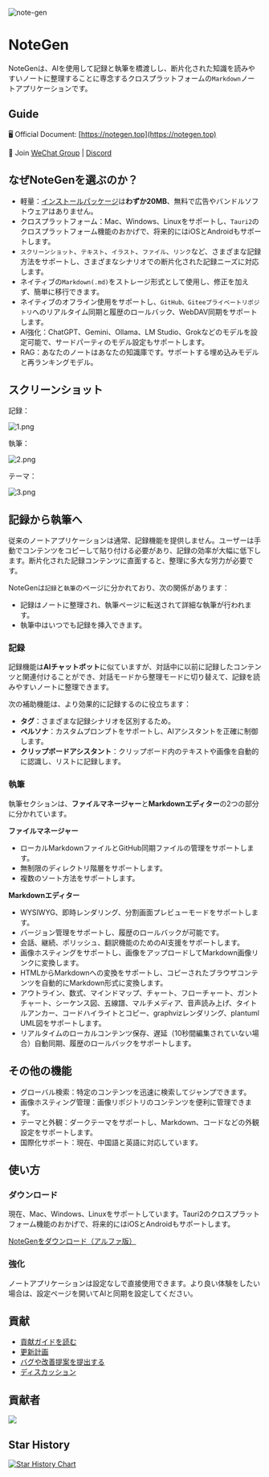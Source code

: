 ![note-gen](https://socialify.git.ci/codexu/note-gen/image?custom_description=Cross-Platform+%7C+LLM+%7C+Markdown+%7C++Recording++%26+Writing&description=1&font=Raleway&forks=1&issues=1&logo=https%3A%2F%2Fcamo.githubusercontent.com%2Fbe4a3a39f8724658ad5bc549d63f0454ad4ca98564c73b7b0778704ca5212509%2F68747470733a2f2f73322e6c6f6c692e6e65742f323032352f30352f32362f594d4e67784b5644724238345a74572e706e67&name=1&owner=1&pattern=Circuit+Board&stargazers=1&theme=Light)

# NoteGen

NoteGenは、AIを使用して記録と執筆を橋渡しし、断片化された知識を読みやすいノートに整理することに専念するクロスプラットフォームの`Markdown`ノートアプリケーションです。

## Guide

🖥️ Official Document: [https://notegen.top](https://notegen.top)

💬 Join [WeChat Group](https://github.com/codexu/note-gen/discussions/110) | [Discord](https://discord.gg/9vs3qFkb)

## なぜNoteGenを選ぶのか？

- 軽量：[インストールパッケージ](https://github.com/codexu/note-gen/releases)は**わずか20MB**、無料で広告やバンドルソフトウェアはありません。
- クロスプラットフォーム：Mac、Windows、Linuxをサポートし、`Tauri2`のクロスプラットフォーム機能のおかげで、将来的にはiOSとAndroidもサポートします。
- `スクリーンショット`、`テキスト`、`イラスト`、`ファイル`、`リンク`など、さまざまな記録方法をサポートし、さまざまなシナリオでの断片化された記録ニーズに対応します。
- ネイティブの`Markdown(.md)`をストレージ形式として使用し、修正を加えず、簡単に移行できます。
- ネイティブのオフライン使用をサポートし、`GitHub、Giteeプライベートリポジトリ`へのリアルタイム同期と履歴のロールバック、WebDAV同期をサポートします。
- AI強化：ChatGPT、Gemini、Ollama、LM Studio、Grokなどのモデルを設定可能で、サードパーティのモデル設定もサポートします。
- RAG：あなたのノートはあなたの知識庫です。サポートする埋め込みモデルと再ランキングモデル。

## スクリーンショット

記録：

![1.png](https://s2.loli.net/2025/05/19/Cs5viKfkqb2HJmd.png)

執筆：

![2.png](https://s2.loli.net/2025/05/19/5vwQBPoLr6jzgUA.png)

テーマ：

![3.png](https://s2.loli.net/2025/05/19/8yU72prmWdsCHeu.png)

## 記録から執筆へ

従来のノートアプリケーションは通常、記録機能を提供しません。ユーザーは手動でコンテンツをコピーして貼り付ける必要があり、記録の効率が大幅に低下します。断片化された記録コンテンツに直面すると、整理に多大な労力が必要です。

NoteGenは`記録`と`執筆`のページに分かれており、次の関係があります：

- 記録はノートに整理され、執筆ページに転送されて詳細な執筆が行われます。
- 執筆中はいつでも記録を挿入できます。

### 記録

記録機能は**AIチャットボット**に似ていますが、対話中に以前に記録したコンテンツと関連付けることができ、対話モードから整理モードに切り替えて、記録を読みやすいノートに整理できます。

次の補助機能は、より効果的に記録するのに役立ちます：

- **タグ**：さまざまな記録シナリオを区別するため。
- **ペルソナ**：カスタムプロンプトをサポートし、AIアシスタントを正確に制御します。
- **クリップボードアシスタント**：クリップボード内のテキストや画像を自動的に認識し、リストに記録します。

### 執筆

執筆セクションは、**ファイルマネージャー**と**Markdownエディター**の2つの部分に分かれています。

**ファイルマネージャー**

- ローカルMarkdownファイルとGitHub同期ファイルの管理をサポートします。
- 無制限のディレクトリ階層をサポートします。
- 複数のソート方法をサポートします。

**Markdownエディター**

- WYSIWYG、即時レンダリング、分割画面プレビューモードをサポートします。
- バージョン管理をサポートし、履歴のロールバックが可能です。
- 会話、継続、ポリッシュ、翻訳機能のためのAI支援をサポートします。
- 画像ホスティングをサポートし、画像をアップロードしてMarkdown画像リンクに変換します。
- HTMLからMarkdownへの変換をサポートし、コピーされたブラウザコンテンツを自動的にMarkdown形式に変換します。
- アウトライン、数式、マインドマップ、チャート、フローチャート、ガントチャート、シーケンス図、五線譜、マルチメディア、音声読み上げ、タイトルアンカー、コードハイライトとコピー、graphvizレンダリング、plantuml UML図をサポートします。
- リアルタイムのローカルコンテンツ保存、遅延（10秒間編集されていない場合）自動同期、履歴のロールバックをサポートします。

## その他の機能

- グローバル検索：特定のコンテンツを迅速に検索してジャンプできます。
- 画像ホスティング管理：画像リポジトリのコンテンツを便利に管理できます。
- テーマと外観：ダークテーマをサポートし、Markdown、コードなどの外観設定をサポートします。
- 国際化サポート：現在、中国語と英語に対応しています。

## 使い方

### ダウンロード

現在、Mac、Windows、Linuxをサポートしています。Tauri2のクロスプラットフォーム機能のおかげで、将来的にはiOSとAndroidもサポートします。

[NoteGenをダウンロード（アルファ版）](https://github.com/codexu/note-gen/releases)

### 強化

ノートアプリケーションは設定なしで直接使用できます。より良い体験をしたい場合は、設定ページを開いてAIと同期を設定してください。

## 貢献

- [貢献ガイドを読む](CONTRIBUTING.md)
- [更新計画](https://github.com/codexu/note-gen/issues/46)
- [バグや改善提案を提出する](https://github.com/codexu/note-gen/issues)
- [ディスカッション](https://github.com/codexu/note-gen/discussions)

## 貢献者

<a href="https://github.com/codexu/note-gen/graphs/contributors">
  <img src="https://contrib.rocks/image?repo=codexu/note-gen" />
</a>

## Star History

[![Star History Chart](https://api.star-history.com/svg?repos=codexu/note-gen&type=Date)](https://www.star-history.com/#codexu/note-gen&Date)